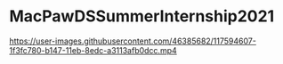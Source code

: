# MacPawDSSummerInternship2021

https://user-images.githubusercontent.com/46385682/117594607-1f3fc780-b147-11eb-8edc-a3113afb0dcc.mp4
